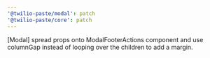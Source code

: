 ```yaml
---
'@twilio-paste/modal': patch
'@twilio-paste/core': patch
---
```


[Modal] spread props onto ModalFooterActions component and use columnGap instead of looping over the children to add a margin.
